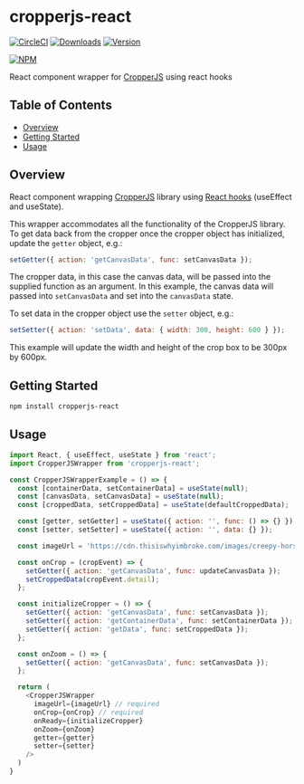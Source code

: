 # cropperjs-react
[![CircleCI](https://circleci.com/gh/brandfolder/cropperjs-react/tree/master.svg?style=svg)](https://circleci.com/gh/brandfolder/cropperjs-react/tree/master) [![Downloads](https://img.shields.io/npm/dm/cropperjs-react.svg)](https://www.npmjs.com/package/cropperjs-react) [![Version](https://img.shields.io/npm/v/cropperjs-react.svg)](https://www.npmjs.com/package/cropperjs-react)

[![NPM](https://nodei.co/npm/cropperjs-react.svg?style=flat)](https://www.npmjs.com/package/cropperjs-react "View this project on npm")

React component wrapper for [CropperJS](https://fengyuanchen.github.io/cropperjs) using react hooks

## Table of Contents
- [Overview](#overview)
- [Getting Started](#getting-started)
- [Usage](#usage)

## Overview
React component wrapping [CropperJS](https://www.npmjs.com/package/react-cropper) library using [React hooks](https://reactjs.org/docs/hooks-overview.html) (useEffect and useState).

This wrapper accommodates all the functionality of the CropperJS library. To get data back from the cropper once the cropper object has initialized, update the `getter` object, e.g.:
```js
setGetter({ action: 'getCanvasData', func: setCanvasData });

```  
The cropper data, in this case the canvas data, will be passed into the supplied function as an argument. In this example, the canvas data will passed into `setCanvasData` and set into the `canvasData` state.

To set data in the cropper object use the `setter` object, e.g.:
```js
setSetter({ action: 'setData', data: { width: 300, height: 600 } });
```
This example will update the width and height of the crop box to be 300px by 600px.

## Getting Started
```shell
npm install cropperjs-react
```

## Usage
```js
import React, { useEffect, useState } from 'react';
import CropperJSWrapper from 'cropperjs-react';

const CropperJSWrapperExample = () => {
  const [containerData, setContainerData] = useState(null);
  const [canvasData, setCanvasData] = useState(null);
  const [croppedData, setCroppedData] = useState(defaultCroppedData);

  const [getter, setGetter] = useState({ action: '', func: () => {} });
  const [setter, setSetter] = useState({ action: '', data: {} });

  const imageUrl = 'https://cdn.thisiswhyimbroke.com/images/creepy-horse-head-squirrel-feeder2.jpg';

  const onCrop = (cropEvent) => {
    setGetter({ action: 'getCanvasData', func: updateCanvasData });
    setCroppedData(cropEvent.detail);
  };

  const initializeCropper = () => {
    setGetter({ action: 'getCanvasData', func: setCanvasData });
    setGetter({ action: 'getContainerData', func: setContainerData });
    setGetter({ action: 'getData', func: setCroppedData });
  };

  const onZoom = () => {
    setGetter({ action: 'getCanvasData', func: setCanvasData });
  };

  return (
    <CropperJSWrapper
      imageUrl={imageUrl} // required
      onCrop={onCrop} // required
      onReady={initializeCropper}
      onZoom={onZoom}
      getter={getter}
      setter={setter}
    />
  )
}
```
